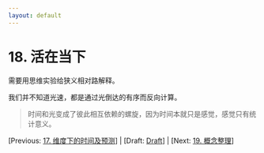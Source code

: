 ```yaml
---
layout: default
---
```

# 18. 活在当下

需要用思维实验给狭义相对路解释。

我们并不知道光速，都是通过光倒达的有序而反向计算。

> 时间和光变成了彼此相互依赖的螺旋，因为时间本就只是感觉，感觉只有统计意义。

[Previous: [17. 维度下的时间及预测](17.md)] | [Draft: [Draft](../Draft.md)] | [Next: [19. 概念整理](19.md)]